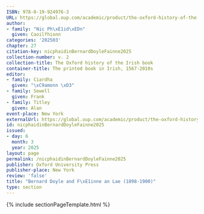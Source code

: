 ```yaml
---
ISBN: 978-0-19-924976-3
URL: https://global.oup.com/academic/product/the-oxford-history-of-the-irish-book-volume-ii-9780199249763?cc=ge&lang=3n#
author:
- family: "Nic Ph\xE1id\xEDn"
  given: Caoilfhionn
categories: '202503'
chapter: 27
citation-key: nicphaidinBernardDoyleFainne2025
collection-number: v. 2
collection-title: The Oxford history of the Irish book
container-title: The printed book in Irish, 1567-2010s
editor:
- family: Ciardha
  given: "\xC9amonn \xD3"
- family: Sewell
  given: Frank
- family: Titley
  given: Alan
event-place: New York
externalUrl: https://global.oup.com/academic/product/the-oxford-history-of-the-irish-book-volume-ii-9780199249763?cc=ge&lang=3n#
id: nicphaidinBernardDoyleFainne2025
issued:
- day: 6
  month: 3
  year: 2025
layout: page
permalink: /nicphaidinBernardDoyleFainne2025
publisher: Oxford University Press
publisher-place: New York
review: 'false'
title: "Bernard Doyle and F\xE1inne an Lae (1898-1900)"
type: section
---
```

{% include sectionPageTemplate.html %}
